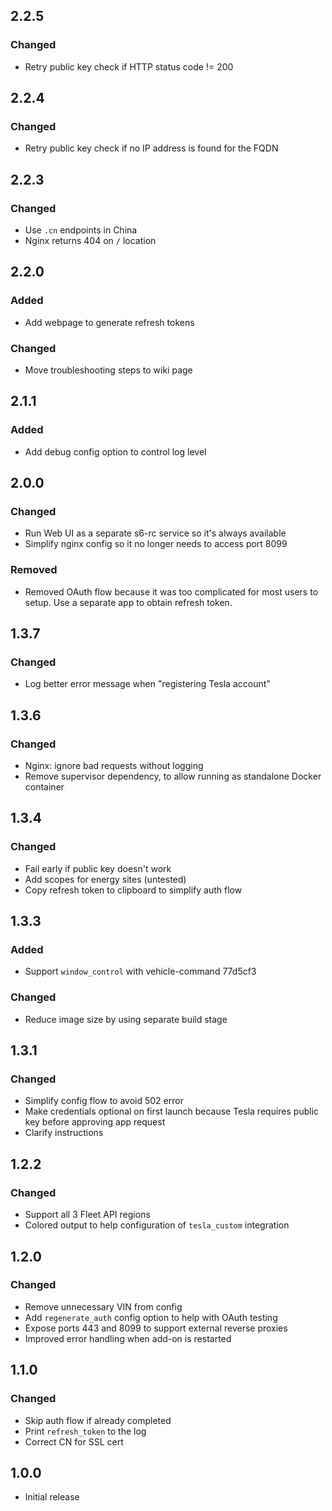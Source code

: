 <!-- https://developers.home-assistant.io/docs/add-ons/presentation#keeping-a-changelog -->

## 2.2.5

### Changed

- Retry public key check if HTTP status code != 200

## 2.2.4

### Changed

- Retry public key check if no IP address is found for the FQDN

## 2.2.3

### Changed

- Use `.cn` endpoints in China
- Nginx returns 404 on `/` location

## 2.2.0

### Added

- Add webpage to generate refresh tokens

### Changed

- Move troubleshooting steps to wiki page

## 2.1.1

### Added

- Add debug config option to control log level

## 2.0.0

### Changed

- Run Web UI as a separate s6-rc service so it's always available
- Simplify nginx config so it no longer needs to access port 8099

### Removed

- Removed OAuth flow because it was too complicated for most users to setup.  Use a separate app to obtain refresh token.

## 1.3.7

### Changed

- Log better error message when "registering Tesla account"

## 1.3.6

### Changed

- Nginx: ignore bad requests without logging
- Remove supervisor dependency, to allow running as standalone Docker container

## 1.3.4

### Changed

- Fail early if public key doesn't work
- Add scopes for energy sites (untested)
- Copy refresh token to clipboard to simplify auth flow

## 1.3.3

### Added

- Support `window_control` with vehicle-command 77d5cf3

### Changed

- Reduce image size by using separate build stage

## 1.3.1

### Changed

- Simplify config flow to avoid 502 error
- Make credentials optional on first launch because Tesla requires public key before approving app request
- Clarify instructions

## 1.2.2

### Changed

- Support all 3 Fleet API regions
- Colored output to help configuration of `tesla_custom` integration

## 1.2.0

### Changed

- Remove unnecessary VIN from config
- Add `regenerate_auth` config option to help with OAuth testing
- Expose ports 443 and 8099 to support external reverse proxies
- Improved error handling when add-on is restarted

## 1.1.0

### Changed

- Skip auth flow if already completed
- Print `refresh_token` to the log
- Correct CN for SSL cert

## 1.0.0

- Initial release
